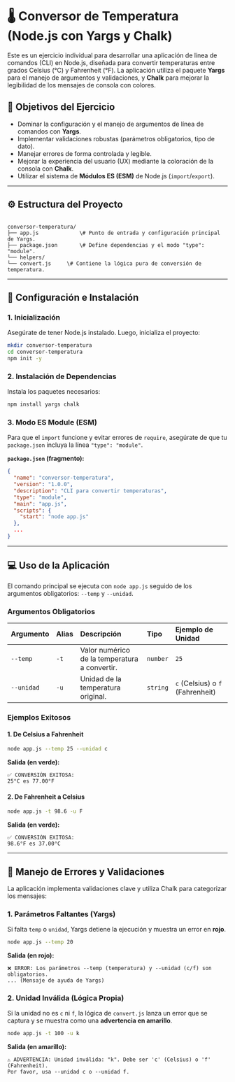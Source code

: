 # 🌡️ Conversor de Temperatura (Node.js con Yargs y Chalk)

Este es un ejercicio individual para desarrollar una aplicación de línea de comandos (CLI) en Node.js, diseñada para convertir temperaturas entre grados Celsius (°C) y Fahrenheit (°F). La aplicación utiliza el paquete **Yargs** para el manejo de argumentos y validaciones, y **Chalk** para mejorar la legibilidad de los mensajes de consola con colores.

## 🎯 Objetivos del Ejercicio

* Dominar la configuración y el manejo de argumentos de línea de comandos con **Yargs**.
* Implementar validaciones robustas (parámetros obligatorios, tipo de dato).
* Manejar errores de forma controlada y legible.
* Mejorar la experiencia del usuario (UX) mediante la coloración de la consola con **Chalk**.
* Utilizar el sistema de **Módulos ES (ESM)** de Node.js (`import`/`export`).

---

## ⚙️ Estructura del Proyecto

```

conversor-temperatura/
├── app.js             \# Punto de entrada y configuración principal de Yargs.
├── package.json       \# Define dependencias y el modo "type": "module".
└── helpers/
└── convert.js     \# Contiene la lógica pura de conversión de temperatura.

````

---

## 🚀 Configuración e Instalación

### 1. Inicialización

Asegúrate de tener Node.js instalado. Luego, inicializa el proyecto:

```bash
mkdir conversor-temperatura
cd conversor-temperatura
npm init -y
````

### 2\. Instalación de Dependencias

Instala los paquetes necesarios:

```bash
npm install yargs chalk
```

### 3\. Modo ES Module (ESM)

Para que el `import` funcione y evitar errores de `require`, asegúrate de que tu `package.json` incluya la línea `"type": "module"`.

**`package.json` (fragmento):**

```json
{
  "name": "conversor-temperatura",
  "version": "1.0.0",
  "description": "CLI para convertir temperaturas",
  "type": "module", 
  "main": "app.js",
  "scripts": {
    "start": "node app.js"
  },
  ...
}
```

-----

## 💻 Uso de la Aplicación

El comando principal se ejecuta con `node app.js` seguido de los argumentos obligatorios: `--temp` y `--unidad`.

### Argumentos Obligatorios

| Argumento | Alias | Descripción | Tipo | Ejemplo de Unidad |
| :--- | :--- | :--- | :--- | :--- |
| `--temp` | `-t` | Valor numérico de la temperatura a convertir. | `number` | `25` |
| `--unidad` | `-u` | Unidad de la temperatura original. | `string` | `c` (Celsius) o `f` (Fahrenheit) |

### Ejemplos Exitosos

#### 1\. De Celsius a Fahrenheit

```bash
node app.js --temp 25 --unidad c
```

**Salida (en verde):**

```
✅ CONVERSIÓN EXITOSA:
25°C es 77.00°F
```

#### 2\. De Fahrenheit a Celsius

```bash
node app.js -t 98.6 -u F
```

**Salida (en verde):**

```
✅ CONVERSIÓN EXITOSA:
98.6°F es 37.00°C
```

-----

## 🚫 Manejo de Errores y Validaciones

La aplicación implementa validaciones clave y utiliza Chalk para categorizar los mensajes:

### 1\. Parámetros Faltantes (Yargs)

Si falta `temp` o `unidad`, Yargs detiene la ejecución y muestra un error en **rojo**.

```bash
node app.js --temp 20
```

**Salida (en rojo):**

```
❌ ERROR: Los parámetros --temp (temperatura) y --unidad (c/f) son obligatorios.
... (Mensaje de ayuda de Yargs)
```

### 2\. Unidad Inválida (Lógica Propia)

Si la unidad no es `c` ni `f`, la lógica de `convert.js` lanza un error que se captura y se muestra como una **advertencia en amarillo**.

```bash
node app.js -t 100 -u k
```

**Salida (en amarillo):**

```
⚠️ ADVERTENCIA: Unidad inválida: "k". Debe ser 'c' (Celsius) o 'f' (Fahrenheit).
Por favor, usa --unidad c o --unidad f.
```


